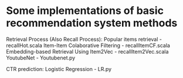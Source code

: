 # Some implementations of basic recommendation system methods

Retrieval Process (Also Recall Process):
Popular items retrieval - recallHot.scala
Item-Item Colaborative Filtering - recallItemCF.scala
Embedding-based Retrieval Using Item2Vec - recallItem2Vec.scala
YoutubeNet - Youtubenet.py

CTR prediction:
Logistic Regression - LR.py

